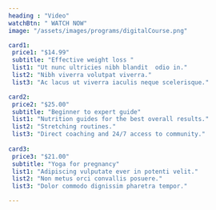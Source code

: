 ```yaml
---
heading : "Video"
watchBtn: " WATCH NOW"
image: "/assets/images/programs/digitalCourse.png"

card1: 
 price1: "$14.99"
 subtitle: "Effective weight loss "
 list1: "Ut nunc ultricies nibh blandit  odio in."
 list2: "Nibh viverra volutpat viverra."
 list3: "Ac lacus ut viverra iaculis neque scelerisque."

card2:
 price2: "$25.00"
 subtitle: "Beginner to expert guide"
 list1: "Nutrition guides for the best overall results."
 list2: "Stretching routines."
 list3: "Direct coaching and 24/7 access to community."
 
card3:
 price3: "$21.00"
 subtitle: "Yoga for pregnancy"
 list1: "Adipiscing vulputate ever in potenti velit."
 list2: "Non metus orci convallis posuere."
 list3: "Dolor commodo dignissim pharetra tempor."

---
```

  